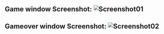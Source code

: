 ## Game window Screenshot: ![Screenshot01](https://user-images.githubusercontent.com/56446908/232667117-66810705-2d94-4e68-a006-649261635179.png)

## Gameover window Screenshot: ![Screenshot02](https://user-images.githubusercontent.com/56446908/232667125-1656da1b-8426-43ee-ac21-e5fff6e60312.png)
